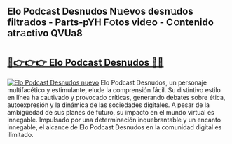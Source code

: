 ## Elo Podcast Desnudos N𝚞𝚎vos desn𝚞dos filtr𝚊dos - Parts-pYH F𝚘tos vid𝚎o - C𝚘ntenido atr𝚊ctivo QVUa8

# <h2><a href="http://mb9eiu.tromn.icu/?c=Elo+Podcast+Desnudos">🔗👉👉👉 Elo Podcast Desnudos 🔗🔗</a></h2>

[![Elo Podcast Desnudos nuevo](https://i.imgur.com/pEAQMta.gif)](http://mb9eiu.tromn.icu/?c=Elo+Podcast+Desnudos)
Elo Podcast Desnudos, un personaje multifacético y estimulante, elude la comprensión fácil. Su distintivo estilo en línea ha cautivado y provocado críticas, generando debates sobre ética, autoexpresión y la dinámica de las sociedades digitales. A pesar de la ambigüedad de sus planes de futuro, su impacto en el mundo virtual es innegable. Impulsado por una determinación inquebrantable y un encanto innegable, el alcance de Elo Podcast Desnudos en la comunidad digital es ilimitado.

